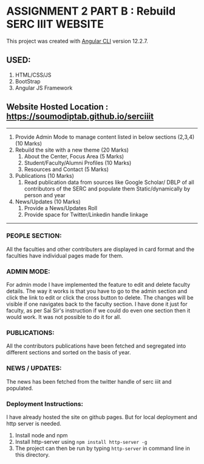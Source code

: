 # ASSIGNMENT 2 PART B : Rebuild SERC IIIT WEBSITE

This project was created with [Angular CLI](https://github.com/angular/angular-cli) version 12.2.7.
## USED:
1. HTML/CSS/JS
2. BootStrap
3. Angular JS Framework
## Website Hosted Location : https://soumodiptab.github.io/serciiit
<hr>

1. Provide Admin Mode to manage content listed in below sections (2,3,4) (10 Marks)
2. Rebuild the site with a new theme (20 Marks)
    1. About the Center, Focus Area (5 Marks)
    2. Student/Faculty/Alumni Profiles (10 Marks)
    3. Resources and Contact (5 Marks)
3. Publications (10 Marks)
    1. Read publication data from sources like Google Scholar/ DBLP of all contributors 
of the SERC and populate them Static/dynamically by person and year 
4. News/Updates (10 Marks)
    1. Provide a News/Updates Roll
    2. Provide space for Twitter/Linkedin handle linkage
<hr>

### PEOPLE SECTION:
All the faculties and other contributers are displayed in card format and the faculties have individual pages made for them.
### ADMIN MODE:
For admin mode I have implemented the feature to edit and delete faculty details.
The way it works is that you have to go to the admin section and click the link to edit or click the cross button to delete. The changes will be visible if one navigates back to the faculty section.
I have done it just for faculty, as per Sai Sir's instruction if we could do even one section then it would work.
It was not possible to do it for all.
### PUBLICATIONS:
All the contributors publications have been fetched and segregated into different sections and sorted on the basis of year.
### NEWS / UPDATES:
The news has been fetched from the twitter handle of serc iiit and populated.

### Deployment Instructions: 
I have already hosted the site on github pages.
But for local deployment and http server is needed.
1. Install node and npm
2. Install http-server using `npm install http-server -g`
3. The project can then be run by typing `http-server` in command line in this directory.
